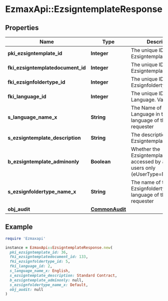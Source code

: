 # EzmaxApi::EzsigntemplateResponse

## Properties

| Name | Type | Description | Notes |
| ---- | ---- | ----------- | ----- |
| **pki_ezsigntemplate_id** | **Integer** | The unique ID of the Ezsigntemplate |  |
| **fki_ezsigntemplatedocument_id** | **Integer** | The unique ID of the Ezsigntemplatedocument | [optional] |
| **fki_ezsignfoldertype_id** | **Integer** | The unique ID of the Ezsignfoldertype. |  |
| **fki_language_id** | **Integer** | The unique ID of the Language.  Valid values:  |Value|Description| |-|-| |1|French| |2|English| |  |
| **s_language_name_x** | **String** | The Name of the Language in the language of the requester |  |
| **s_ezsigntemplate_description** | **String** | The description of the Ezsigntemplate |  |
| **b_ezsigntemplate_adminonly** | **Boolean** | Whether the Ezsigntemplate can be accessed by admin users only (eUserType&#x3D;Normal) |  |
| **s_ezsignfoldertype_name_x** | **String** | The name of the Ezsignfoldertype in the language of the requester |  |
| **obj_audit** | [**CommonAudit**](CommonAudit.md) |  |  |

## Example

```ruby
require 'Ezmaxapi'

instance = EzmaxApi::EzsigntemplateResponse.new(
  pki_ezsigntemplate_id: 36,
  fki_ezsigntemplatedocument_id: 133,
  fki_ezsignfoldertype_id: 5,
  fki_language_id: 2,
  s_language_name_x: English,
  s_ezsigntemplate_description: Standard Contract,
  b_ezsigntemplate_adminonly: null,
  s_ezsignfoldertype_name_x: Default,
  obj_audit: null
)
```

